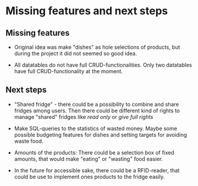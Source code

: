 # Missing features and next steps

## Missing features

- Original idea was make "dishes" as hole selections of products, but during the project it did not seemed so good idea. 

- All datatables do not have full CRUD-functionalities. Only two datatables have full CRUD-functionality at the moment. 

## Next steps

- "Shared fridge" - there could be a possibility to combine and share fridges among users. Then there could be different kind of rights to manage "shared" fridges like _read only_ or _give full rights_

- Make SQL-queries to the statistics of wasted money. Maybe some possible budgeting features for dishes and setting targets for avoiding waste food. 

- Amounts of the products: There could be a selection box of fixed amounts, that would make "eating" or "wasting" food easier.

- In the future for accessible sake, there could be a RFID-reader, that could be use to implement ones products to the fridge easily. 